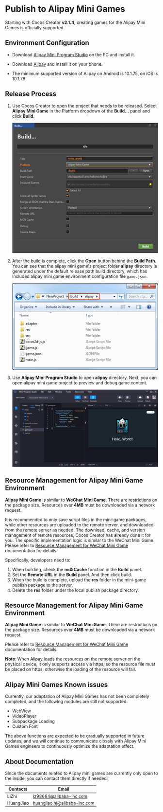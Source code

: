 # Publish to Alipay Mini Games

Starting with Cocos Creator **v2.1.4**, creating games for the Alipay Mini Games is officially supported.

## Environment Configuration

- Download [Alipay Mini Program Studio](https://render.alipay.com/p/f/fd-jwq8nu2a/pages/home/index.html) on the PC and install it.

- Download [Alipay](https://mobile.alipay.com/index.htm) and install it on your phone.

- The minimum supported version of Alipay on Android is 10.1.75, on iOS is 10.1.78.

## Release Process

1. Use Cocos Creator to open the project that needs to be released. Select **Alipay Mini Game** in the Platform dropdown of the **Build...** panel and click **Build**.

    ![](./publish-alipay-mini-games/build_option.png)

2. After the build is complete, click the **Open** button behind the **Build Path**. You can see that the alipay mini game's project folder **alipay** directory is generated under the default release path build directory, which has included alipay mini game environment configuration file `game.json`.

    ![](./publish-alipay-mini-games/build.png)

3. Use **Alipay Mini Program Studio** to open **alipay** directory. Next, you can open alipay mini game project to preview and debug game content.

    ![](./publish-alipay-mini-games/preview.png)

## Resource Management for Alipay Mini Game Environment

**Alipay Mini Game** is similar to **WeChat Mini Game**. There are restrictions on the package size. Resources over **4MB** must be downloaded via a network request.

It is recommended to only save script files in the mini-game packages, while other resources are uploaded to the remote server, and downloaded from the remote server as needed. The download, cache, and version management of remote resources, Cocos Creator has already done it for you. The specific implementation logic is similar to the WeChat Mini Game. Please refer to [Resource Management for WeChat Mini Game](./publish-wechatgame.md#resource-management-for-wechat-mini-game-environment) documentation for details.

Specifically, developers need to:

1. When building, check the **md5Cache** function in the **Build** panel.
2. Set the **Remote URL** in the **Build** panel. And then click build.
3. When the build is complete, upload the **res** folder in the mini-game publish package to the server.
4. Delete the **res** folder under the local publish package directory.

## Resource Management for Alipay Mini Game Environment

**Alipay Mini Game** is similar to **WeChat Mini Game**. There are restrictions on the package size. Resources over **4MB** must be downloaded via a network request.

Please refer to [Resource Management for WeChat Mini Game](./publish-wechatgame.md#resource-management-for-wechat-mini-game-environment) documentation for details.

**Note**: When Alipay loads the resources on the remote server on the physical device, it only supports access via https, so the resource file must be placed on https, otherwise the loading of the resource will fail.

## Alipay Mini Games Known issues

Currently, our adaptation of Alipay Mini Games has not been completely completed, and the following modules are still not supported:

- WebView
- VideoPlayer
- Subpackage Loading
- Custom Font

The above functions are expected to be gradually supported in future updates, and we will continue to communicate closely with Alipay Mini Games engineers to continuously optimize the adaptation effect.

## About Documentation

Since the documents related to Alipay mini games are currently only open to the inside, you can contact them directly if needed:

| Contacts | Email |
| ----- | ----- |
| LiZhi | lz98684@alibaba-inc.com      |
| HuangJiao | huangjiao.hj@alibaba-inc.com |
